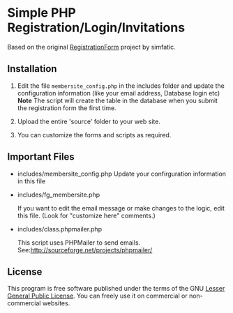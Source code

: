 # Simple PHP Registration/Login/Invitations

Based on the original [RegistrationForm](https://github.com/simfatic/RegistrationForm) project by simfatic.

## Installation

1. Edit the file `membersite_config.php` in the includes folder and update the configuration information (like your email address, Database login etc)
    **Note**
    The script will create the table in the database when you submit the registration form the first time. 

2. Upload the entire 'source' folder  to your web site. 
    
3. You can customize the forms and scripts as required.

## Important Files
    
* includes/membersite_config.php
    Update your confirguration information in this file
    
* includes/fg_membersite.php

    If you want to edit the email message or make changes to the logic, edit this file. (Look for "customize here" comments.)
    
* includes/class.phpmailer.php

    This script uses PHPMailer to send emails. See:http://sourceforge.net/projects/phpmailer/ 
    
 
## License
This program is free software published under the terms of the GNU [Lesser General Public License](http://www.gnu.org/copyleft/lesser.html).
You can freely use it on commercial or non-commercial websites. 
